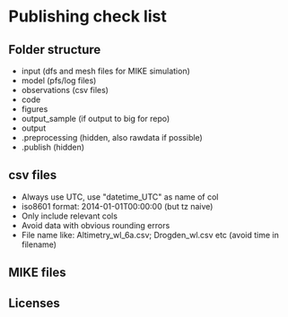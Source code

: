 # Publishing check list

## Folder structure

* input (dfs and mesh files for MIKE simulation)
* model (pfs/log files)
* observations (csv files)
* code 
* figures 
* output_sample (if output to big for repo)
* output 
* .preprocessing (hidden, also rawdata if possible)
* .publish (hidden)

## csv files

- Always use UTC, use "datetime_UTC" as name of col
- iso8601 format: 2014-01-01T00:00:00  (but tz naive)
- Only include relevant cols
- Avoid data with obvious rounding errors
- File name like: Altimetry_wl_6a.csv; Drogden_wl.csv etc (avoid time in filename)


## MIKE files




## Licenses

##